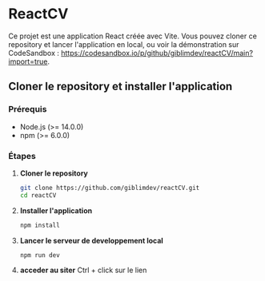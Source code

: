 # ReactCV

Ce projet est une application React créée avec Vite. Vous pouvez cloner ce repository et lancer l'application en local, ou voir la démonstration sur CodeSandbox :
 https://codesandbox.io/p/github/giblimdev/reactCV/main?import=true.

## Cloner le repository et installer l'application

### Prérequis

- Node.js (>= 14.0.0)
- npm (>= 6.0.0)

### Étapes

1. **Cloner le repository**
   ```bash
   git clone https://github.com/giblimdev/reactCV.git
   cd reactCV
2. **Installer l'application**
    ```bash
    npm install
3. **Lancer le serveur de developpement local**
    ```bash
    npm run dev
4. **acceder au siter**
    Ctrl + click sur le lien
    
